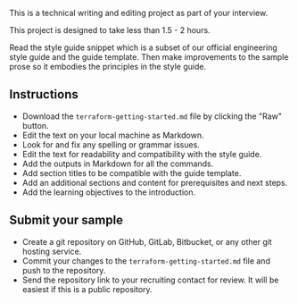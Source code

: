 This is a technical writing and editing project as part of your interview.

This project is designed to take less than 1.5 - 2 hours.

Read the style guide snippet which is a subset of our official engineering style guide and the guide template. Then make improvements to the sample prose so it embodies the principles in the style guide. 

## Instructions

- Download the `terraform-getting-started.md` file by clicking the "Raw" button. 
- Edit the text on your local machine as Markdown.
- Look for and fix any spelling or grammar issues.
- Edit the text for readability and compatibility with the style guide.
- Add the outputs in Markdown for all the commands. 
- Add section titles to be compatible with the guide template.
- Add an additional sections and content for prerequisites and next steps.
- Add the learning objectives to the introduction. 

## Submit your sample

- Create a git repository on GitHub, GitLab, Bitbucket, or any other git hosting service. 
- Commit your changes to the `terraform-getting-started.md` file and push to the repository.
- Send the repository link to your recruiting contact for review. It will be easiest if this is a public repository.
